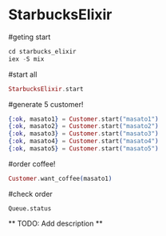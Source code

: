 StarbucksElixir
===============

#geting start
```elixir
cd starbucks_elixir
iex -S mix
```
#start all
```elixir
StarbucksElixir.start
```

#generate 5 customer!
```elixir
{:ok, masato1} = Customer.start("masato1")
{:ok, masato2} = Customer.start("masato2")
{:ok, masato3} = Customer.start("masato3")
{:ok, masato4} = Customer.start("masato4")
{:ok, masato5} = Customer.start("masato5")
```

#order coffee!
```elixir
Customer.want_coffee(masato1)
```

#check order
```elisir
Queue.status
```

** TODO: Add description **
